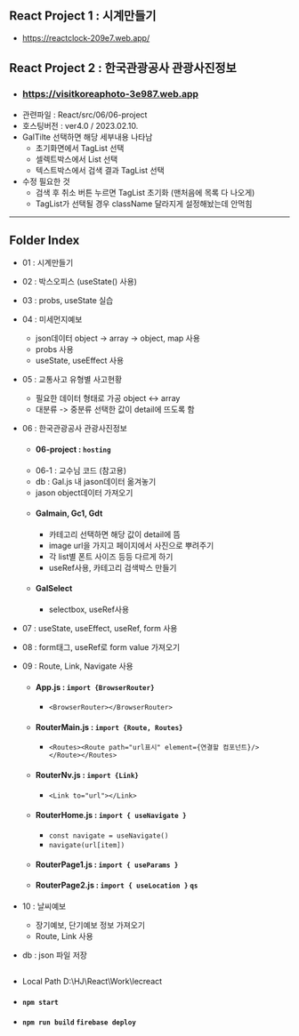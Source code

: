 ## React Project 1 : 시계만들기
+ https://reactclock-209e7.web.app/

## React Project 2 : 한국관광공사 관광사진정보 
+ ### https://visitkoreaphoto-3e987.web.app 
+ 관련파일 : React/src/06/06-project
+ 호스팅버전 : ver4.0 / 2023.02.10.
+ GalTilte 선택하면 해당 세부내용 나타남
  + 초기화면에서 TagList 선택
  + 셀렉트박스에서 List 선택
  + 텍스트박스에서 검색 결과 TagList 선택
+ 수정 필요한 것
  + 검색 후 취소 버튼 누르면 TagList 초기화 (맨처음에 목록 다 나오게)
  + TagList가 선택될 경우 className 달라지게 설정해놨는데 안먹힘
<hr>

## Folder Index

+ 01 : 시계만들기
+ 02 : 박스오피스 (useState() 사용)
+ 03 : probs, useState 실습
+ 04 : 미세먼지예보
  + json데이터 object -> array -> object, map 사용 
  + probs 사용
  + useState, useEffect 사용
+ 05 : 교통사고 유형별 사고현황
  + 필요한 데이터 형태로 가공 object <-> array
  + 대분류 -> 중분류 선택한 값이 detail에 뜨도록 함
+ 06 : 한국관광공사 관광사진정보
  + #### 06-project : `hosting`
  + 06-1 : 교수님 코드 (참고용)
  + db : Gal.js 내 jason데이터 옮겨놓기
  + jason object데이터 가져오기
  + #### Galmain, Gc1, Gdt
    + 카테고리 선택하면 해당 값이 detail에 뜸
    + image url을 가지고 페이지에서 사진으로 뿌려주기
    + 각 list별 폰트 사이즈 등등 다르게 하기
    + useRef사용, 카테고리 검색박스 만들기
  + #### GalSelect
    + selectbox, useRef사용
+ 07 : useState, useEffect, useRef, form 사용
+ 08 : form태그, useRef로 form value 가져오기
+ 09 : Route, Link, Navigate 사용
  + #### App.js : `import {BrowserRouter}`
    + `<BrowserRouter></BrowserRouter>`
  + #### RouterMain.js : `import {Route, Routes}`
    + `<Routes><Route path="url표시" element={연결할 컴포넌트}/></Route></Routes>`
  + #### RouterNv.js : `import {Link}`
    + `<Link to="url"></Link>`
  + #### RouterHome.js : `import { useNavigate }`
    + `const navigate = useNavigate()`
    + `navigate(url[item])`
  + #### RouterPage1.js : `import { useParams }`
  + #### RouterPage2.js : `import { useLocation }` `qs`
+ 10 : 날씨예보
  + 장기예보, 단기예보 정보 가져오기
  + Route, Link 사용
  
+ db : json 파일 저장


##      
  + Local Path D:\HJ\React\Work\lecreact
  + #### `npm start`  
  + #### `npm run build`  `firebase deploy`
